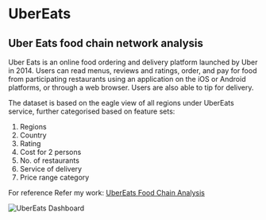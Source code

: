 # UberEats
## Uber Eats food chain network analysis

Uber Eats is an online food ordering and delivery platform launched by Uber in 2014. 
Users can read menus, reviews and ratings, order, and pay for food from participating restaurants using an application on the iOS or Android platforms, or through a web browser. 
Users are also able to tip for delivery.

The dataset is based on the eagle view of all regions under UberEats service, further categorised based on feature sets:
1. Regions
2. Country
3. Rating
4. Cost for 2 persons
5. No. of restaurants
6. Service of delivery
7. Price range category

For reference
Refer my work: [UberEats Food Chain Analysis](https://app.powerbi.com/groups/me/reports/0372578c-44ba-43cf-964d-b904e49f1901/ReportSection)



![UberEats Dashboard](https://user-images.githubusercontent.com/40695609/141463906-1f4badfd-8fef-47d8-a1bd-6c73eb88306a.png)
